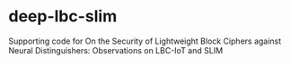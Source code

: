 # deep-lbc-slim
Supporting code for On the Security of Lightweight Block Ciphers against Neural Distinguishers: Observations on LBC-IoT and SLIM
